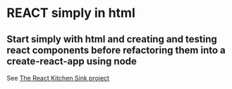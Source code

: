 # REACT simply in html

## Start simply with html and creating and testing react components before refactoring them into a create-react-app using node

See [The React Kitchen Sink project](https://github.com/chickenlipnerd/react-kitchen-sink)